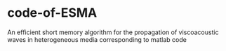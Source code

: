 # code-of-ESMA
An efficient short memory algorithm for the propagation of viscoacoustic waves in heterogeneous media corresponding to matlab code
